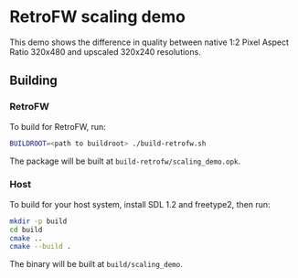 # RetroFW scaling demo

This demo shows the difference in quality between native 1:2 Pixel Aspect Ratio 320x480 and upscaled 320x240 resolutions.

## Building

### RetroFW

To build for RetroFW, run:

```bash
BUILDROOT=<path to buildroot> ./build-retrofw.sh
```

The package will be built at `build-retrofw/scaling_demo.opk`.

### Host

To build for your host system, install SDL 1.2 and freetype2, then run:

```bash
mkdir -p build
cd build
cmake ..
cmake --build .
```

The binary will be built at `build/scaling_demo`.

